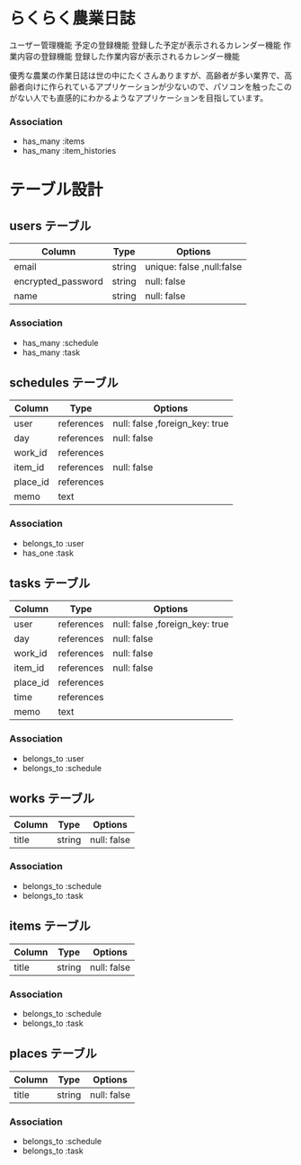 # らくらく農業日誌
ユーザー管理機能
予定の登録機能
登録した予定が表示されるカレンダー機能
作業内容の登録機能
登録した作業内容が表示されるカレンダー機能

優秀な農業の作業日誌は世の中にたくさんありますが、高齢者が多い業界で、高齢者向けに作られているアプリケーションが少ないので、パソコンを触ったこのがない人でも直感的にわかるようなアプリケーションを目指しています。

### Association
- has_many :items
- has_many :item_histories
# テーブル設計
## users テーブル
| Column              | Type       | Options                   |
| ------------------- | ---------- | ------------------------- |
| email               | string     | unique: false ,null:false |メール
| encrypted_password  | string     | null: false               |パスワード
| name                | string     | null: false               |ニックネーム
### Association
- has_many :schedule
- has_many :task

## schedules テーブル
| Column   | Type       | Options                        |
| -------- | ---------- | ------------------------------ |
| user     | references | null: false ,foreign_key: true |ユーザー
| day      | references | null: false                    |日程
| work_id  | references |                                |作業内容
| item_id  | references | null: false                    |作業道具
| place_id | references |                                |場所
| memo     | text       |                                |メモ
### Association
- belongs_to :user
- has_one :task

## tasks テーブル
| Column   | Type       | Options                        |
| -------- | ---------- | ------------------------------ |
| user     | references | null: false ,foreign_key: true |ユーザー
| day      | references | null: false                    |日程
| work_id  | references | null: false                    |作業内容
| item_id  | references | null: false                    |作業道具
| place_id | references |                                |場所
| time     | references |                                |作業時間
| memo     | text       |                                |メモ
### Association
- belongs_to :user
- belongs_to :schedule

## works テーブル
| Column | Type       | Options                        |
| ------ | ---------- | ------------------------------ |
| title  | string     | null: false                    |タイトル
### Association
- belongs_to :schedule
- belongs_to :task

## items テーブル
| Column | Type       | Options                        |
| ------ | ---------- | ------------------------------ |
| title  | string     | null: false                    |タイトル
### Association
- belongs_to :schedule
- belongs_to :task

## places テーブル
| Column | Type       | Options                        |
| ------ | ---------- | ------------------------------ |
| title  | string     | null: false                    |タイトル
### Association
- belongs_to :schedule
- belongs_to :task